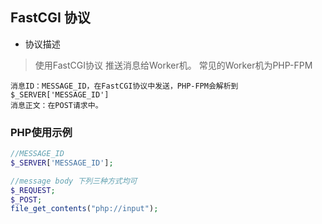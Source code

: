 ## FastCGI 协议

- 协议描述

> 使用FastCGI协议 推送消息给Worker机。
> 常见的Worker机为PHP-FPM

```
消息ID：MESSAGE_ID，在FastCGI协议中发送，PHP-FPM会解析到$_SERVER['MESSAGE_ID']
消息正文：在POST请求中。
```

### PHP使用示例

```php
//MESSAGE_ID
$_SERVER['MESSAGE_ID'];

//message body 下列三种方式均可
$_REQUEST;
$_POST;
file_get_contents("php://input");
```
